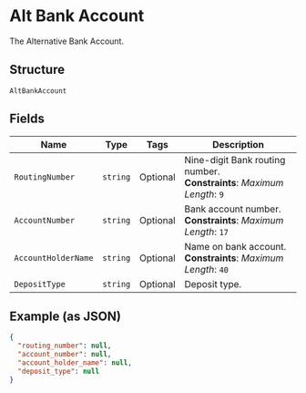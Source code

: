 
# Alt Bank Account

The Alternative Bank Account.

## Structure

`AltBankAccount`

## Fields

| Name | Type | Tags | Description |
|  --- | --- | --- | --- |
| `RoutingNumber` | `string` | Optional | Nine-digit Bank routing number.<br>**Constraints**: *Maximum Length*: `9` |
| `AccountNumber` | `string` | Optional | Bank account number.<br>**Constraints**: *Maximum Length*: `17` |
| `AccountHolderName` | `string` | Optional | Name on bank account.<br>**Constraints**: *Maximum Length*: `40` |
| `DepositType` | `string` | Optional | Deposit type. |

## Example (as JSON)

```json
{
  "routing_number": null,
  "account_number": null,
  "account_holder_name": null,
  "deposit_type": null
}
```

